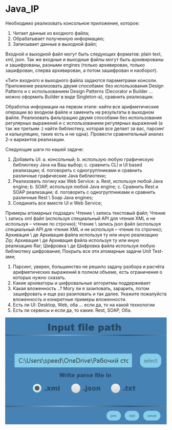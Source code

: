 # Java_IP
 
Необходимо реализовать консольное приложение, которое:

1)  Читает данные из входного файла;
2)  Обрабатывает полученную информацию;
3)  Записывает данные в выходной файл;
 
Входной и выходной файл могут быть следующих форматов: plain text, xml, json. Так же входные и выходные файлы могут быть архивированы и зашифрованы, разными engines (только архивирован, только зашифрован, сперва архивирован, а потом зашифрован и наоборот).
 
«Тип» входного и выходного файла задаются параметрами консоли.
Приложение реализовать двумя способами: без использования Design Patterns и c использованием Design Patterns (Decorator и Builder … можно оформить Builder в виде Singleton-а), сравнить реализации.
 
Обработка информации на первом этапе: найти все арифметические операции во входном файле и заменить на результаты в выходном файле.
Реализовать фильтрацию двумя способами без использования регулярных выражений и с использованием регулярных выражений (а так же третьим :) найти библиотеку, которая все делает за вас, парсинг и калькуляцию, такие есть и не одна). Провести сравнительный анализ 2-х вариантов реализации.
 
Следующие шаги по нашей задаче:
1)  Добавить UI:
    a.  консольный;
    b.  использую любую графическую библиотеку Java на Ваш выбор;
    c.  сравнить CLI и UI based реализации;
    d.  поговорить с одногруппниками и сравнить различные графические Java библиотеки;
2)  Реализовать логику как Web Service:
    a.  Rest, используя любой Java engine;
    b.  SOAP, используя любой Java engine;
    c.  Сравнить Rest и SOAP реализации;
    d.  поговорить с одногруппниками и сравнить различные Rest \ Soap Java engines;
3)  Соединить все вместе UI и Web Service;

Примеры атомарных подзадач:
Чтение \ запись текстовый файл;
Чтение \ запись xml файл (используя специальный API для чтения XML и не используя – чтение по строчно);
Чтение \ запись json файл (используя специальный API для чтения XML и не используя – чтение по строчно);
Архивация \ де Архивация файла используя ту или иную реализацию Zip;
Архивация \ де Архивация файла используя ту или иную реализацию Rar;
Шифровка \ де Шифровка файла используя любую библиотеку шифрования;
Покрыть все эти атомарные задачи Unit Test-ами;

1) Парсинг, уверен, большинство не решило задачу разбора и расчёта арифметических выражений в полном объеме, есть ограничения о которых нужно сказать.
2) Какие архиваторы и шифровальные алгоритмы поддерживает
3) Какая вложенность ..? Могу ли я зазиповать, зарарить, потом зашифровать и еще раз разиповать и так далее. Укажите пожалуйста вложенность и конкретные примеры вложенности.
4) Есть ли UI: Desktop, Web, оба ... если да, то на какой технологии
5) Есть ли сервисы и если да, то какие: Rest, SOAP, Оба.

![image](https://github.com/Ilusha2004/Java_IP/blob/main/src/res/images/Screenshot%202023-01-17%20015210.png)
